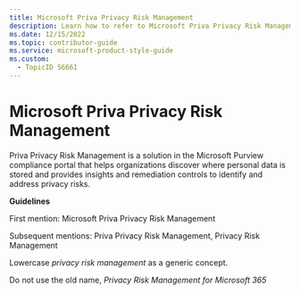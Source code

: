 ```yaml
---
title: Microsoft Priva Privacy Risk Management
description: Learn how to refer to Microsoft Priva Privacy Risk Management in your content.
ms.date: 12/15/2022
ms.topic: contributor-guide
ms.service: microsoft-product-style-guide
ms.custom:
  - TopicID 56661
---
```



# Microsoft Priva Privacy Risk Management

Priva Privacy Risk Management is a solution in the Microsoft Purview compliance portal that helps organizations discover where personal data is stored and provides insights and remediation controls to identify and address privacy risks.

**Guidelines**

First mention: Microsoft Priva Privacy Risk Management

Subsequent mentions: Priva Privacy Risk Management, Privacy Risk Management

Lowercase *privacy risk management* as a generic concept.

Do not use the old name, *Privacy Risk Management for Microsoft 365*

